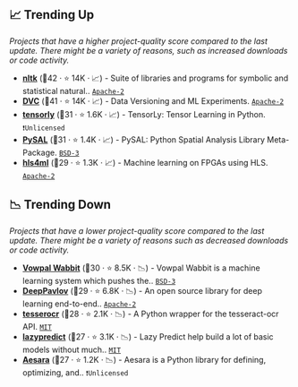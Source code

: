 ## 📈 Trending Up

_Projects that have a higher project-quality score compared to the last update. There might be a variety of reasons, such as increased downloads or code activity._

- <b><a href="https://github.com/nltk/nltk">nltk</a></b> (🥇42 ·  ⭐ 14K · 📈) - Suite of libraries and programs for symbolic and statistical natural.. <code><a href="http://bit.ly/3nYMfla">Apache-2</a></code>
- <b><a href="https://github.com/iterative/dvc">DVC</a></b> (🥈41 ·  ⭐ 14K · 📈) - Data Versioning and ML Experiments. <code><a href="http://bit.ly/3nYMfla">Apache-2</a></code>
- <b><a href="https://github.com/tensorly/tensorly">tensorly</a></b> (🥈31 ·  ⭐ 1.6K · 📈) - TensorLy: Tensor Learning in Python. <code>❗Unlicensed</code>
- <b><a href="https://github.com/pysal/pysal">PySAL</a></b> (🥉31 ·  ⭐ 1.4K · 📈) - PySAL: Python Spatial Analysis Library Meta-Package. <code><a href="http://bit.ly/3aKzpTv">BSD-3</a></code>
- <b><a href="https://github.com/fastmachinelearning/hls4ml">hls4ml</a></b> (🥉29 ·  ⭐ 1.3K · 📈) - Machine learning on FPGAs using HLS. <code><a href="http://bit.ly/3nYMfla">Apache-2</a></code> <code><img src="https://git.io/JLy1A" style="display:inline;" width="13" height="13"></code> <code><img src="https://git.io/JLy1Q" style="display:inline;" width="13" height="13"></code>

## 📉 Trending Down

_Projects that have a lower project-quality score compared to the last update. There might be a variety of reasons such as decreased downloads or code activity._

- <b><a href="https://github.com/VowpalWabbit/vowpal_wabbit">Vowpal Wabbit</a></b> (🥉30 ·  ⭐ 8.5K · 📉) - Vowpal Wabbit is a machine learning system which pushes the.. <code><a href="http://bit.ly/3aKzpTv">BSD-3</a></code>
- <b><a href="https://github.com/deeppavlov/DeepPavlov">DeepPavlov</a></b> (🥉29 ·  ⭐ 6.8K · 📉) - An open source library for deep learning end-to-end.. <code><a href="http://bit.ly/3nYMfla">Apache-2</a></code> <code><img src="https://git.io/JLy1A" style="display:inline;" width="13" height="13"></code>
- <b><a href="https://github.com/sirfz/tesserocr">tesserocr</a></b> (🥈28 ·  ⭐ 2.1K · 📉) - A Python wrapper for the tesseract-ocr API. <code><a href="http://bit.ly/34MBwT8">MIT</a></code>
- <b><a href="https://github.com/shankarpandala/lazypredict">lazypredict</a></b> (🥉27 ·  ⭐ 3.1K · 📉) - Lazy Predict help build a lot of basic models without much.. <code><a href="http://bit.ly/34MBwT8">MIT</a></code> <code><img src="https://git.io/JLy1F" style="display:inline;" width="13" height="13"></code>
- <b><a href="https://github.com/aesara-devs/aesara">Aesara</a></b> (🥉27 ·  ⭐ 1.2K · 📉) - Aesara is a Python library for defining, optimizing, and.. <code>❗Unlicensed</code>

